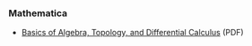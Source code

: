### Mathematica
* [Basics of Algebra, Topology, and Differential Calculus](http://www.cis.upenn.edu/~jean/math-basics.pdf) (PDF)

